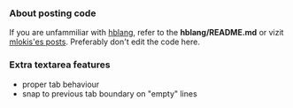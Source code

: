 ### About posting code

If you are unfammiliar with [hblang](https://git.ablecorp.us/AbleOS/holey-bytes), refer to the **hblang/README.md** or vizit [mlokis'es posts](/profile/mlokis). Preferably don't edit the code here.

### Extra textarea features

- proper tab behaviour
- snap to previous tab boundary on "empty" lines
